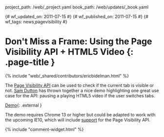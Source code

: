 project_path: /web/_project.yaml
book_path: /web/updates/_book.yaml

{# wf_updated_on: 2011-07-15 #}
{# wf_published_on: 2011-07-15 #}
{# wf_tags: news,pagevisibility #}

# Don't Miss a Frame: Using the Page Visibility API + HTML5 Video {: .page-title }

{% include "web/_shared/contributors/ericbidelman.html" %}


The [Page Visibility API](http://updates.html5rocks.com/2011/06/Page-Visibility-API-Have-I-got-your-attention) can be used to check if the current tab is visible or not. [Sam Dutton](http://twitter.com/@sw12) has thrown together a nice demo highlighting one great use case for the API: pausing a playing HTML5 video if the user switches tabs.

[Demo](http://www.samdutton.com/pageVisibility/){: .external }

The demo requires Chrome 13 or higher but could be adapted to work with the upcoming IE10, which will include [support](https://msdn.microsoft.com/en-us/ie/hh272906) for the Page Visibility API.


{% include "comment-widget.html" %}
